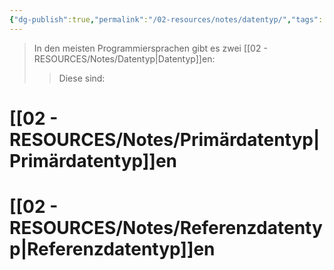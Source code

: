 ```yaml
---
{"dg-publish":true,"permalink":"/02-resources/notes/datentyp/","tags":["informatik/code"],"noteIcon":"","updated":"2025-09-10T16:32:59.687+02:00"}
---
```


>In den meisten Programmiersprachen gibt es zwei [[02 - RESOURCES/Notes/Datentyp\|Datentyp]]en:
>>Diese sind:

# [[02 - RESOURCES/Notes/Primärdatentyp\|Primärdatentyp]]en
# [[02 - RESOURCES/Notes/Referenzdatentyp\|Referenzdatentyp]]en
